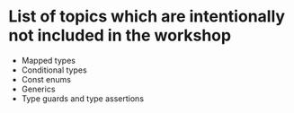 # List of topics which are intentionally not included in the workshop

- Mapped types
- Conditional types
- Const enums
- Generics
- Type guards and type assertions
